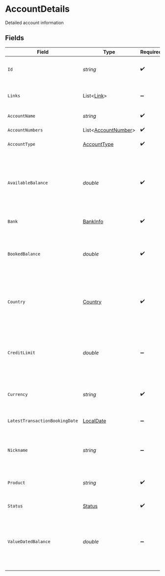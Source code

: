 # AccountDetails

Detailed account information


## Fields

| Field                                                                                                    | Type                                                                                                     | Required                                                                                                 | Description                                                                                              |
| -------------------------------------------------------------------------------------------------------- | -------------------------------------------------------------------------------------------------------- | -------------------------------------------------------------------------------------------------------- | -------------------------------------------------------------------------------------------------------- |
| `Id`                                                                                                     | *string*                                                                                                 | :heavy_check_mark:                                                                                       | Internal, technical account identifier                                                                   |
| `Links`                                                                                                  | List<[Link](../../Models/Shared/Link.md)>                                                                | :heavy_minus_sign:                                                                                       | HATEOAS inspired links: 'rel' and 'href'                                                                 |
| `AccountName`                                                                                            | *string*                                                                                                 | :heavy_check_mark:                                                                                       | Account name                                                                                             |
| `AccountNumbers`                                                                                         | List<[AccountNumber](../../Models/Shared/AccountNumber.md)>                                              | :heavy_check_mark:                                                                                       | Account numbers                                                                                          |
| `AccountType`                                                                                            | [AccountType](../../Models/Shared/AccountType.md)                                                        | :heavy_check_mark:                                                                                       | Account type                                                                                             |
| `AvailableBalance`                                                                                       | *double*                                                                                                 | :heavy_check_mark:                                                                                       | Available balance indicates the funds which are available to the account holder at the time of the query |
| `Bank`                                                                                                   | [BankInfo](../../Models/Shared/BankInfo.md)                                                              | :heavy_check_mark:                                                                                       | Bank information                                                                                         |
| `BookedBalance`                                                                                          | *double*                                                                                                 | :heavy_check_mark:                                                                                       | Booked balance includes all transactions entered on the account at the time of the query                 |
| `Country`                                                                                                | [Country](../../Models/Shared/Country.md)                                                                | :heavy_check_mark:                                                                                       | Country code where the account is held according to ISO ALPHA-2                                          |
| `CreditLimit`                                                                                            | *double*                                                                                                 | :heavy_minus_sign:                                                                                       | Amount of credit extended to account holder beyond account booked balance                                |
| `Currency`                                                                                               | *string*                                                                                                 | :heavy_check_mark:                                                                                       | Currency code according to ISO 4217                                                                      |
| `LatestTransactionBookingDate`                                                                           | [LocalDate](https://nodatime.org/3.1.x/api/NodaTime.LocalDate.html)                                      | :heavy_minus_sign:                                                                                       | Date of last transaction booked to the account                                                           |
| `Nickname`                                                                                               | *string*                                                                                                 | :heavy_minus_sign:                                                                                       | The nickname of the account set by the customer                                                          |
| `Product`                                                                                                | *string*                                                                                                 | :heavy_check_mark:                                                                                       | Name of the banking product delivered by this account                                                    |
| `Status`                                                                                                 | [Status](../../Models/Shared/Status.md)                                                                  | :heavy_check_mark:                                                                                       | Status of account                                                                                        |
| `ValueDatedBalance`                                                                                      | *double*                                                                                                 | :heavy_minus_sign:                                                                                       | Value dated balance is the balance on the basis of which interest is calculated on the account           |